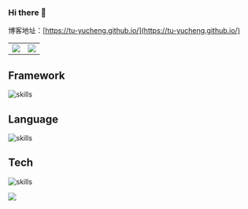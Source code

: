 ### Hi there 👋

博客地址：[https://tu-yucheng.github.io/](https://tu-yucheng.github.io/)

<table>
  <tr>
    <td>
      <center>
        <img src="https://github-readme-stats-sigma-five.vercel.app/api?username=tu-yucheng&show_icons=true&theme=solarized-light&count_private=true&hide_border=true">
      </center>
    </td>
    <td>
      <center>
        <img src="https://github-readme-stats-sigma-five.vercel.app/api/top-langs/?username=tu-yucheng&hide=css,html&hide_border=true">   
      </center>
    </td>
  </tr>
</table>

## Framework

![skills](https://skillicons.dev/icons?i=spring,selenium,ktor&theme=light)

## Language

![skills](https://skillicons.dev/icons?i=java,kotlin,js&theme=light)

## Tech
![skills](https://skillicons.dev/icons?i=idea,maven,docker&theme=light)

<a href="https://github.com/tu-yucheng/taketoday-tutorial4j" style="margin-bottom:5px">
  <img src="https://github-readme-stats-sigma-five.vercel.app/api/pin/?username=tu-yucheng&repo=taketoday-tutorial4j" />
</a>
